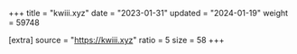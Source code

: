 +++
title = "kwiii.xyz"
date = "2023-01-31"
updated = "2024-01-19"
weight = 59748

[extra]
source = "https://kwiii.xyz"
ratio = 5
size = 58
+++
